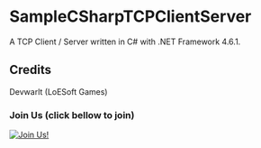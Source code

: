 # SampleCSharpTCPClientServer
A TCP Client / Server written in C# with .NET Framework 4.6.1.

## Credits
Devwarlt (LoESoft Games)

### Join Us (click bellow to join)
[![Join Us!](https://discordapp.com/api/guilds/345060662260531202/embed.png)](https://discord.gg/jHNTjun)
